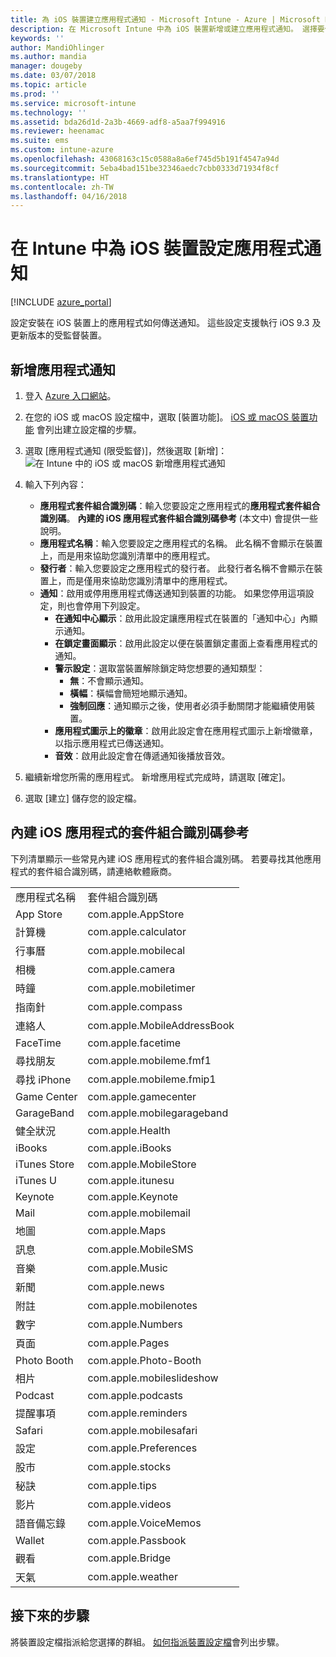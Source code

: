 ```yaml
---
title: 為 iOS 裝置建立應用程式通知 - Microsoft Intune - Azure | Microsoft Docs
description: 在 Microsoft Intune 中為 iOS 裝置新增或建立應用程式通知。 選擇要傳送通知的目標應用程式、設定鎖定畫面上的通知設定、啟用音效、選擇警示類型及新增徽章。
keywords: ''
author: MandiOhlinger
ms.author: mandia
manager: dougeby
ms.date: 03/07/2018
ms.topic: article
ms.prod: ''
ms.service: microsoft-intune
ms.technology: ''
ms.assetid: bda26d1d-2a3b-4669-adf8-a5aa7f994916
ms.reviewer: heenamac
ms.suite: ems
ms.custom: intune-azure
ms.openlocfilehash: 43068163c15c0588a8a6ef745d5b191f4547a94d
ms.sourcegitcommit: 5eba4bad151be32346aedc7cbb0333d71934f8cf
ms.translationtype: HT
ms.contentlocale: zh-TW
ms.lasthandoff: 04/16/2018
---
```

# <a name="configure-app-notifications-settings-on-ios-devices-in-intune"></a>在 Intune 中為 iOS 裝置設定應用程式通知

[!INCLUDE [azure_portal](./includes/azure_portal.md)]

設定安裝在 iOS 裝置上的應用程式如何傳送通知。 這些設定支援執行 iOS 9.3 及更新版本的受監督裝置。

## <a name="add-the-app-notification"></a>新增應用程式通知

1. 登入 [Azure 入口網站](https://portal.azure.com)。
2. 在您的 iOS 或 macOS 設定檔中，選取 [裝置功能]。 [iOS 或 macOS 裝置功能](device-features-configure.md) 會列出建立設定檔的步驟。
3. 選取 [應用程式通知 (限受監督)]，然後選取 [新增]：![在 Intune 中的 iOS 或 macOS 新增應用程式通知](./media/ios-macos-app-notifications.png)
4. 輸入下列內容：

   - **應用程式套件組合識別碼**：輸入您要設定之應用程式的**應用程式套件組合識別碼**。 **內建的 iOS 應用程式套件組合識別碼參考** (本文中) 會提供一些說明。
   - **應用程式名稱**：輸入您要設定之應用程式的名稱。 此名稱不會顯示在裝置上，而是用來協助您識別清單中的應用程式。
   - **發行者**：輸入您要設定之應用程式的發行者。 此發行者名稱不會顯示在裝置上，而是僅用來協助您識別清單中的應用程式。
   - **通知**：啟用或停用應用程式傳送通知到裝置的功能。 如果您停用這項設定，則也會停用下列設定。
     - **在通知中心顯示**：啟用此設定讓應用程式在裝置的「通知中心」內顯示通知。
     - **在鎖定畫面顯示**：啟用此設定以便在裝置鎖定畫面上查看應用程式的通知。
     - **警示設定**：選取當裝置解除鎖定時您想要的通知類型：
       - **無**：不會顯示通知。
       - **橫幅**：橫幅會簡短地顯示通知。
       - **強制回應**：通知顯示之後，使用者必須手動關閉才能繼續使用裝置。
     - **應用程式圖示上的徽章**：啟用此設定會在應用程式圖示上新增徽章，以指示應用程式已傳送通知。
     - **音效**：啟用此設定會在傳遞通知後播放音效。

5. 繼續新增您所需的應用程式。 新增應用程式完成時，請選取 [確定]。
6. 選取 [建立] 儲存您的設定檔。

## <a name="bundle-id-reference-for-built-in-ios-apps"></a>內建 iOS 應用程式的套件組合識別碼參考

下列清單顯示一些常見內建 iOS 應用程式的套件組合識別碼。 若要尋找其他應用程式的套件組合識別碼，請連絡軟體廠商。

|||
|-|-|
|應用程式名稱|套件組合識別碼|
|App Store|com.apple.AppStore|
|計算機|com.apple.calculator|
|行事曆|com.apple.mobilecal|
|相機|com.apple.camera|
|時鐘|com.apple.mobiletimer|
|指南針|com.apple.compass|
|連絡人|com.apple.MobileAddressBook|
|FaceTime|com.apple.facetime|
|尋找朋友|com.apple.mobileme.fmf1|
|尋找 iPhone|com.apple.mobileme.fmip1|
|Game Center|com.apple.gamecenter|
|GarageBand|com.apple.mobilegarageband|
|健全狀況|com.apple.Health|
|iBooks|com.apple.iBooks|
|iTunes Store|com.apple.MobileStore|
|iTunes U|com.apple.itunesu|
|Keynote|com.apple.Keynote|
|Mail|com.apple.mobilemail|
|地圖|com.apple.Maps|
|訊息|com.apple.MobileSMS|
|音樂|com.apple.Music|
|新聞|com.apple.news|
|附註|com.apple.mobilenotes|
|數字|com.apple.Numbers|
|頁面|com.apple.Pages|
|Photo Booth|com.apple.Photo-Booth|
|相片|com.apple.mobileslideshow|
|Podcast|com.apple.podcasts|
|提醒事項|com.apple.reminders|
|Safari|com.apple.mobilesafari|
|設定|com.apple.Preferences|
|股市|com.apple.stocks|
|秘訣|com.apple.tips|
|影片|com.apple.videos|
|語音備忘錄|com.apple.VoiceMemos|
|Wallet|com.apple.Passbook|
|觀看|com.apple.Bridge|
|天氣|com.apple.weather|

## <a name="next-steps"></a>接下來的步驟

將裝置設定檔指派給您選擇的群組。 [如何指派裝置設定檔](device-profile-assign.md)會列出步驟。